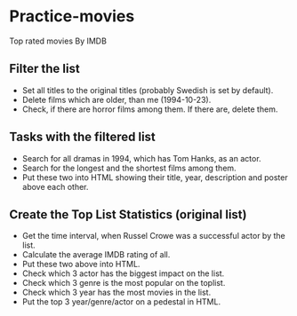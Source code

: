 # Practice-movies
Top rated movies By IMDB

## Filter the list
* Set all titles to the original titles (probably Swedish is set by default).
* Delete films which are older, than me (1994-10-23).
* Check, if there are horror films among them. If there are, delete them.

## Tasks with the filtered list
* Search for all dramas in 1994, which has Tom Hanks, as an actor.
* Search for the longest and the shortest films among them.
* Put these two into HTML showing their title, year, description and poster above each other.

## Create the Top List Statistics (original list)
* Get the time interval, when Russel Crowe was a successful actor by the list.
* Calculate the average IMDB rating of all.
* Put these two above into HTML.
* Check which 3 actor has the biggest impact on the list.
* Check which 3 genre is the most popular on the toplist.
* Check which 3 year has the most movies in the list.
* Put the top 3 year/genre/actor on a pedestal in HTML.